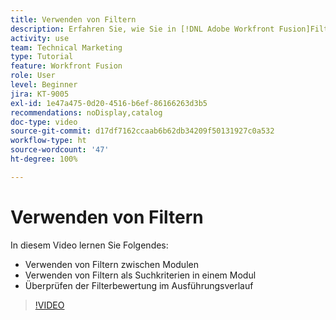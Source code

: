 ```yaml
---
title: Verwenden von Filtern
description: Erfahren Sie, wie Sie in [!DNL Adobe Workfront Fusion]Filter zwischen Modulen und innerhalb eines Moduls verwenden und den Ausführungsverlauf überprüfen können.
activity: use
team: Technical Marketing
type: Tutorial
feature: Workfront Fusion
role: User
level: Beginner
jira: KT-9005
exl-id: 1e47a475-0d20-4516-b6ef-86166263d3b5
recommendations: noDisplay,catalog
doc-type: video
source-git-commit: d17df7162ccaab6b62db34209f50131927c0a532
workflow-type: ht
source-wordcount: '47'
ht-degree: 100%

---
```


# Verwenden von Filtern

In diesem Video lernen Sie Folgendes:

* Verwenden von Filtern zwischen Modulen
* Verwenden von Filtern als Suchkriterien in einem Modul
* Überprüfen der Filterbewertung im Ausführungsverlauf

>[!VIDEO](https://video.tv.adobe.com/v/335265/?quality=12&learn=on&enablevpops)
